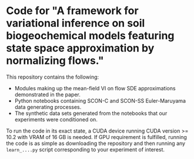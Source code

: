 # Code for "A framework for variational inference on soil biogeochemical models featuring state space approximation by normalizing flows."

This repository contains the following:

* Modules making up the mean-field VI on flow SDE approximations demonstrated in the paper.
* Python notebooks containing SCON-C and SCON-SS Euler-Maruyama data generating processes.
* The synthetic data sets generated from the notebooks that our experiments were conditioned on.

To run the code in its exact state, a CUDA device running CUDA version >= 10.2 with VRAM of 16 GB is needed. If GPU requirement is fulfilled, running the code is as simple as downloading the repository and then running any `learn_....py` script corresponding to your experiment of interest.
